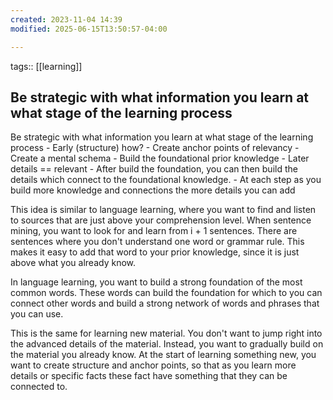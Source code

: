 ```yaml
---
created: 2023-11-04 14:39
modified: 2025-06-15T13:50:57-04:00

---
```

tags:: [[learning]]

## Be strategic with what information you learn at what stage of the learning process

Be strategic with what information you learn at what stage of the learning process
	- Early (structure) how?
		- Create anchor points of relevancy
		- Create a mental schema
		- Build the foundational prior knowledge
	-  Later details == relevant
		- After build the foundation, you can then build the details which connect to the foundational knowledge.
		- At each step as you build more knowledge and connections the more details you can add

This idea is similar to language learning, where you want to find and listen to sources that are just above your comprehension level. When sentence mining, you want to look for and learn from i + 1 sentences. There are sentences where you don't understand one word or grammar rule. This makes it easy to add that word to your prior knowledge, since it is just above what you already know.

In language learning, you want to build a strong foundation of the most common words. These words can build the foundation for which to you can connect other words and build a strong network of words and phrases that you can use.

This is the same for learning new material. You don't want to jump right into the advanced details of the material. Instead, you want to gradually build on the material you already know.
At the start of learning something new, you want to create structure and anchor points, so that as you learn more details or specific facts these fact have something that they can be connected to.
